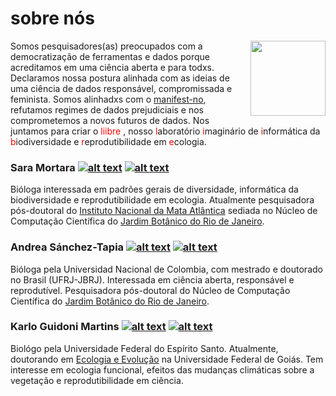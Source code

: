 # sobre nós

<img src="https://raw.githubusercontent.com/liibre/coronabr/master/vignettes/figs/liibre.png" align="right" alt="" width="120" />

Somos pesquisadores(as) preocupados com a democratização de ferramentas e dados porque acreditamos em uma ciência aberta e para todxs. Declaramos nossa postura alinhada com as ideias de uma ciência de dados responsável, compromissada e feminista. Somos alinhadxs com o [manifest-no](https://www.manifestno.com/), refutamos regimes de dados prejudiciais e nos comprometemos a novos futuros de dados. Nos juntamos para criar o <span style="color:red"> liibre </span>, nosso <span style="color:red">l</span>aboratório <span style="color:red">i</span>maginário de <span style="color:red">i</span>nformática da <span style="color:red">b</span>iodiversidade e <span style="color:red">r</span>eprodutibilidade em <span style="color:red">e</span>cologia.

### Sara Mortara [![alt text][1.1]][1] [![alt text][2.1]][2]

Bióloga interessada em padrões gerais de diversidade, informática da biodiversidade e reprodutibilidade em ecologia. Atualmente pesquisadora pós-doutoral do [Instituto Nacional da Mata Atlântica](http://inma.gov.br/) sediada no Núcleo de Computação Científica do [Jardim Botânico do Rio de Janeiro](http://dipeq.jbrj.gov.br/).

### Andrea Sánchez-Tapia [![alt text][1.1]][3] [![alt text][2.1]][4]

Bióloga pela Universidad Nacional de Colombia, com mestrado e doutorado no Brasil (UFRJ-JBRJ). Interessada em ciência aberta, responsável e reprodutível. Pesquisadora pós-doutoral do Núcleo de Computação Científica do [Jardim Botânico do Rio de Janeiro](http://dipeq.jbrj.gov.br/).

### Karlo Guidoni Martins [![alt text][1.1]][5] [![alt text][2.1]][6]

Biológo pela Universidade Federal do Espírito Santo. Atualmente, doutorando em [Ecologia e Evolução](https://www.ecoevol.ufg.br/) na Universidade Federal de Goiás. Tem interesse em ecologia funcional, efeitos das mudanças climáticas sobre a vegetação e reprodutibilidade em ciência.

<!-- icons from https://github.com/carlsednaoui/gitsocial-->
<!-- icons -->
[1.1]: http://i.imgur.com/tXSoThF.png (twitter icon with padding)
[2.1]: http://i.imgur.com/0o48UoR.png (github icon with padding)
[1.2]: http://i.imgur.com/wWzX9uB.png (twitter icon without padding)
[2.2]: http://i.imgur.com/9I6NRUm.png (github icon without padding)
<!-- links to our social media accounts -->
[1]: http://www.twitter.com/mortarasara
[2]: http://www.github.com/saramortara
[3]: https://twitter.com/SanchezTapiaA
[4]: https://github.com/AndreaSanchezTapia
[5]: https://twitter.com/kguidonimartins
[6]: https://github.com/kguidonimartins
